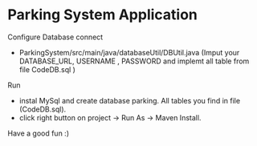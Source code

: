 # Parking System Application

Configure Database connect
  - ParkingSystem/src/main/java/databaseUtil/DBUtil.java (Imput your DATABASE_URL, USERNAME , PASSWORD and implemt all table from file CodeDB.sql )  

Run
  - instal MySql and create database parking. All tables you find in file (CodeDB.sql).
  - click right button on project -> Run As -> Maven Install. 
  
Have a good fun :)
